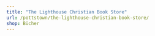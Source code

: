```yaml
---
title: "The Lighthouse Christian Book Store"
url: /pottstown/the-lighthouse-christian-book-store/
shop: Bücher
---
```

